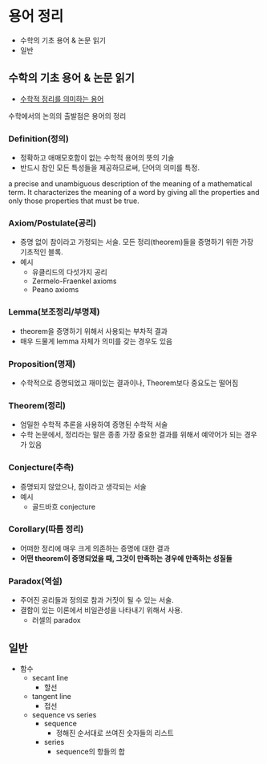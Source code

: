 # 용어 정리

- 수학의 기초 용어 & 논문 읽기
- 일반

## 수학의 기초 용어 & 논문 읽기

- [수학적 정리를 의미하는 용어](https://snoopy0505.tistory.com/34)

수학에서의 논의의 출발점은 용어의 정리

### Definition(정의)

- 정확하고 애매모호함이 없는 수학적 용어의 뜻의 기술
- 반드시 참인 모든 특성들을 제공하므로써, 단어의 의미를 특정.

a precise and unambiguous description of the meaning of a mathematical term. It characterizes the meaning of a word by giving all the properties
and only those properties that must be true.

### Axiom/Postulate(공리)

- 증명 없이 참이라고 가정되는 서술. 모든 정리(theorem)들을 증명하기 위한 가장 기초적인 블록.
- 예시
  - 유클리드의 다섯가지 공리
  - Zermelo-Fraenkel axioms
  - Peano axioms

### Lemma(보조정리/부명제)

- theorem을 증명하기 위해서 사용되는 부차적 결과
- 매우 드물게 lemma 자체가 의미를 갖는 경우도 있음

### Proposition(명제)

- 수학적으로 증명되었고 재미있는 결과이나, Theorem보다 중요도는 떨어짐

### Theorem(정리)

- 엄밀한 수학적 추론을 사용하여 증명된 수학적 서술
- 수학 논문에서, 정리라는 말은 종종 가장 중요한 결과를 위해서 예약어가 되는 경우가 있음

### Conjecture(추측)

- 증명되지 않았으나, 참이라고 생각되는 서술
- 예시
  - 골드바흐 conjecture

### Corollary(따름 정리)

- 어떠한 정리에 매우 크게 의존하는 증명에 대한 결과
- **어떤 theorem이 증명되었을 때, 그것이 만족하는 경우에 만족하는 성질들**

### Paradox(역설)

- 주어진 공리들과 정의로 참과 거짓이 될 수 있는 서술.
- 결함이 있는 이론에서 비일관성을 나타내기 위해서 사용.
  - 러셀의 paradox

## 일반

- 함수
  - secant line
    - 할선
  - tangent line
    - 접선
  - sequence vs series
    - sequence
      - 정해진 순서대로 쓰여진 숫자들의 리스트
    - series
      - sequence의 항들의 합
